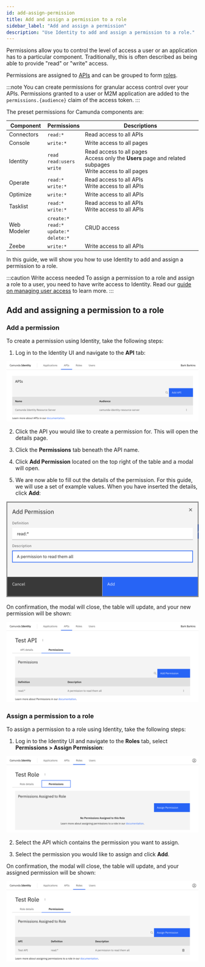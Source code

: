 ```yaml
---
id: add-assign-permission
title: Add and assign a permission to a role
sidebar_label: "Add and assign a permission"
description: "Use Identity to add and assign a permission to a role."
---
```


Permissions allow you to control the level of access a user or an application has to a particular component. Traditionally, this is often described as being able to provide "read" or "write" access.

Permissions are assigned to [APIs](/self-managed/identity/user-guide/additional-features/adding-an-api.md) and can be grouped to form
[roles](/self-managed/identity/user-guide/roles/add-assign-role.md).

:::note
You can create permissions for granular access control over your APIs. Permissions granted to a user or M2M application are added to the `permissions.{audience}` claim of the access token.
:::

The preset permissions for Camunda components are:

| Component   | Permissions                                                 | Descriptions                                                                                                       |
| ----------- | ----------------------------------------------------------- | ------------------------------------------------------------------------------------------------------------------ |
| Connectors  | `read:*`                                                    | Read access to all APIs                                                                                            |
| Console     | `write:*`                                                   | Write access to all pages                                                                                          |
| Identity    | `read` <br/> `read:users` <br/> `write`                     | Read access to all pages <br/> Access only the **Users** page and related subpages <br/> Write access to all pages |
| Operate     | `read:*` <br/> `write:*`                                    | Read access to all APIs <br/> Write access to all APIs                                                             |
| Optimize    | `write:*`                                                   | Write access to all APIs                                                                                           |
| Tasklist    | `read:*` <br/> `write:*`                                    | Read access to all APIs <br/> Write access to all APIs                                                             |
| Web Modeler | `create:*` <br/> `read:*` <br/> `update:*` <br/> `delete:*` | CRUD access                                                                                                        |
| Zeebe       | `write:*`                                                   | Write access to all APIs                                                                                           |

In this guide, we will show you how to use Identity to add and assign a permission to a role.

:::caution Write access needed
To assign a permission to a role and assign a role to a user, you need to have write access to Identity.
Read our [guide on managing user access](/self-managed/identity/user-guide/authorizations/managing-user-access.md) to learn more.
:::

## Add and assigning a permission to a role

### Add a permission

To create a permission using Identity, take the following steps:

1. Log in to the Identity UI and navigate to the **API** tab:

![add-permission-api-tab](../img/add-api-tab.png)

2. Click the API you would like to create a permission for. This will open the details page.

3. Click the **Permissions** tab beneath the API name.

4. Click **Add Permission** located on the top right of the table and a modal will open.

5. We are now able to fill out the details of the permission. For this guide, we will use a set of example values. When you have inserted the details, click **Add**:

![add-permission-modal-2](../img/add-permission-modal-2.png)

On confirmation, the modal will close, the table will update, and your new permission will be shown:

![add-permission-refreshed-table](../img/add-permission-refreshed-table.png)

### Assign a permission to a role

To assign a permission to a role using Identity, take the following steps:

1. Log in to the Identity UI and navigate to the **Roles** tab, select **Permissions > Assign Permission**:

![assign-a-permission-tab](../img/assign-a-permission-tab.png)

2. Select the API which contains the permission you want to assign.

3. Select the permission you would like to assign and click **Add**.

On confirmation, the modal will close, the table will update, and your assigned permission will be shown:

![assign-a-permission-refreshed-table](../img/assign-a-permission-refreshed-table.png)
